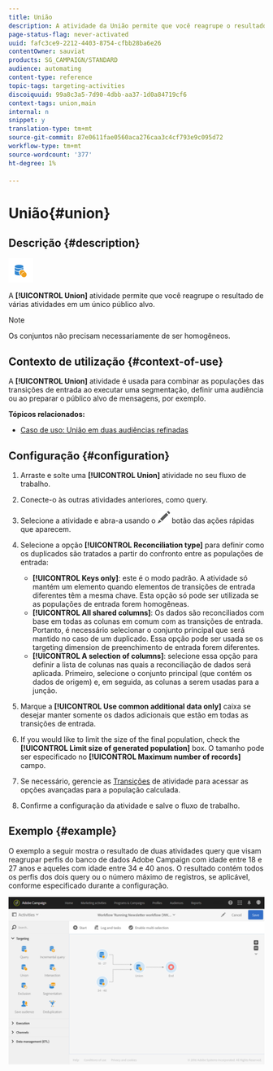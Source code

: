 ```yaml
---
title: União
description: A atividade da União permite que você reagrupe o resultado de várias atividades em um único público alvo.
page-status-flag: never-activated
uuid: fafc3ce9-2212-4403-8754-cfbb28ba6e26
contentOwner: sauviat
products: SG_CAMPAIGN/STANDARD
audience: automating
content-type: reference
topic-tags: targeting-activities
discoiquuid: 99a8c3a5-7d90-4dbb-aa37-1d0a84719cf6
context-tags: union,main
internal: n
snippet: y
translation-type: tm+mt
source-git-commit: 87e0611fae0560aca276caa3c4cf793e9c095d72
workflow-type: tm+mt
source-wordcount: '377'
ht-degree: 1%

---
```



# União{#union}

## Descrição {#description}

![](assets/union.png)

A **[!UICONTROL Union]** atividade permite que você reagrupe o resultado de várias atividades em um único público alvo.

>[!NOTE]
>
>Os conjuntos não precisam necessariamente de ser homogêneos.

## Contexto de utilização {#context-of-use}

A **[!UICONTROL Union]** atividade é usada para combinar as populações das transições de entrada ao executar uma segmentação, definir uma audiência ou ao preparar o público alvo de mensagens, por exemplo.

**Tópicos relacionados:**

* [Caso de uso: União em duas audiências refinadas](../../automating/using/union-on-two-refined-audiences.md)

## Configuração {#configuration}

1. Arraste e solte uma **[!UICONTROL Union]** atividade no seu fluxo de trabalho.
1. Conecte-o às outras atividades anteriores, como query.
1. Selecione a atividade e abra-a usando o ![](assets/edit_darkgrey-24px.png) botão das ações rápidas que aparecem.
1. Selecione a opção **[!UICONTROL Reconciliation type]** para definir como os duplicados são tratados a partir do confronto entre as populações de entrada:

   * **[!UICONTROL Keys only]**: este é o modo padrão. A atividade só mantém um elemento quando elementos de transições de entrada diferentes têm a mesma chave. Esta opção só pode ser utilizada se as populações de entrada forem homogêneas.
   * **[!UICONTROL All shared columns]**: Os dados são reconciliados com base em todas as colunas em comum com as transições de entrada. Portanto, é necessário selecionar o conjunto principal que será mantido no caso de um duplicado. Essa opção pode ser usada se os targeting dimension de preenchimento de entrada forem diferentes.
   * **[!UICONTROL A selection of columns]**: selecione essa opção para definir a lista de colunas nas quais a reconciliação de dados será aplicada. Primeiro, selecione o conjunto principal (que contém os dados de origem) e, em seguida, as colunas a serem usadas para a junção.

1. Marque a **[!UICONTROL Use common additional data only]** caixa se desejar manter somente os dados adicionais que estão em todas as transições de entrada.
1. If you would like to limit the size of the final population, check the **[!UICONTROL Limit size of generated population]** box. O tamanho pode ser especificado no **[!UICONTROL Maximum number of records]** campo.
1. Se necessário, gerencie as [Transições](../../automating/using/activity-properties.md) de atividade para acessar as opções avançadas para a população calculada.
1. Confirme a configuração da atividade e salve o fluxo de trabalho.

## Exemplo {#example}

O exemplo a seguir mostra o resultado de duas atividades query que visam reagrupar perfis do banco de dados Adobe Campaign com idade entre 18 e 27 anos e aqueles com idade entre 34 e 40 anos. O resultado contém todos os perfis dos dois query ou o número máximo de registros, se aplicável, conforme especificado durante a configuração.

![](assets/wkf_union_example.png)